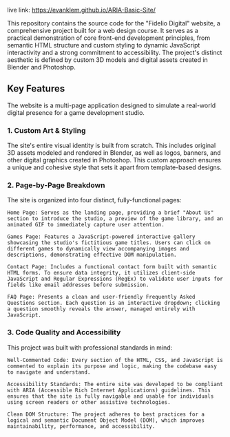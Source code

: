 live link: https://evanklem.github.io/ARIA-Basic-Site/

This repository contains the source code for the "Fidelio Digital" website, a comprehensive project built for a web design course. It serves as a practical demonstration of core front-end development principles, from semantic HTML structure and custom styling to dynamic JavaScript interactivity and a strong commitment to accessibility. The project's distinct aesthetic is defined by custom 3D models and digital assets created in Blender and Photoshop.

## Key Features

The website is a multi-page application designed to simulate a real-world digital presence for a game development studio.

### 1. Custom Art & Styling 

The site's entire visual identity is built from scratch. This includes original 3D assets modeled and rendered in Blender, as well as logos, banners, and other digital graphics created in Photoshop. This custom approach ensures a unique and cohesive style that sets it apart from template-based designs.

### 2. Page-by-Page Breakdown

The site is organized into four distinct, fully-functional pages:

    Home Page: Serves as the landing page, providing a brief "About Us" section to introduce the studio, a preview of the game library, and an animated GIF to immediately capture user attention.

    Games Page: Features a JavaScript-powered interactive gallery showcasing the studio's fictitious game titles. Users can click on different games to dynamically view accompanying images and descriptions, demonstrating effective DOM manipulation.

    Contact Page: Includes a functional contact form built with semantic HTML forms. To ensure data integrity, it utilizes client-side JavaScript and Regular Expressions (RegEx) to validate user inputs for fields like email addresses before submission.

    FAQ Page: Presents a clean and user-friendly Frequently Asked Questions section. Each question is an interactive dropdown; clicking a question smoothly reveals the answer, managed entirely with JavaScript.

### 3. Code Quality and Accessibility

This project was built with professional standards in mind:

    Well-Commented Code: Every section of the HTML, CSS, and JavaScript is commented to explain its purpose and logic, making the codebase easy to navigate and understand.

    Accessibility Standards: The entire site was developed to be compliant with ARIA (Accessible Rich Internet Applications) guidelines. This ensures that the site is fully navigable and usable for individuals using screen readers or other assistive technologies.

    Clean DOM Structure: The project adheres to best practices for a logical and semantic Document Object Model (DOM), which improves maintainability, performance, and accessibility.

